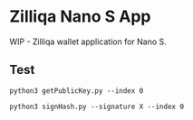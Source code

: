 # Zilliqa Nano S App 
  
WIP - Zilliqa wallet application for Nano S.

## Test

`python3 getPublicKey.py --index 0`

`python3 signHash.py --signature X --index 0`